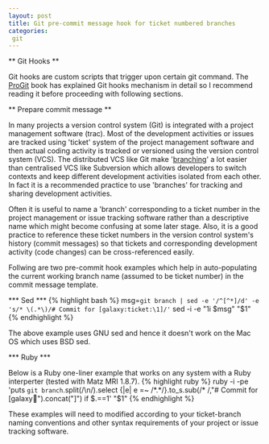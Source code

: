 ```yaml
---
layout: post
title: Git pre-commit message hook for ticket numbered branches
categories: 
 git
---
```

** Git Hooks **

Git hooks are custom scripts that trigger upon certain git command.  The [ProGit](http://progit.org/book/ch7-3.html) book has explained Git hooks mechanism in detail so I recommend reading it before proceeding with following sections. 

** Prepare commit message **
 
In many projects a version control system (Git) is integrated with a project management software (trac). Most of the development activities or issues are tracked using 'ticket' system of the project management software and then actual coding activity is tracked or versioned using the version control system (VCS). The distributed VCS like Git make '[branching](http://gitref.org/branching/)' a lot easier than centralised VCS like Subversion which allows developers to switch contexts and keep different development activities isolated from each other. In fact it is a recommended practice to use 'branches' for tracking and sharing development activities. 

Often it is useful to name a 'branch' corresponding to a ticket number in the project management or issue tracking software rather than a descriptive name which might become confusing at some later stage. Also, it is a good practice to reference these ticket numbers  in the version control system's history (commit messages) so that tickets and corresponding development activity (code changes) can be cross-referenced easily. 

Follwing are two pre-commit hook examples which help in auto-populating the current working branch name (assumed to be ticket number) in the commit message template. 

*** Sed ***
{% highlight bash %} 
  msg=`git branch | sed -e '/^[^*]/d' -e 's/* \(.*\)/# Commit for [galaxy:ticket:\1]/'`
  sed -i -e "1i $msg" "$1"
{% endhighlight %}

The above example uses GNU sed and hence it doesn't work on the Mac OS which uses BSD sed.

*** Ruby ***

Below is a Ruby one-liner example that works on any system with a Ruby interperter (tested with Matz MRI 1.8.7). 
{% highlight ruby %}
  ruby  -i -pe 'puts `git branch`.split(/\n/).select {|e| e =~ /\*.*/}.to_s.sub(/\* /,"# Commit for [galaxy:ticket:").concat("]") if $.==1' "$1"
{% endhighlight %}

These examples will need to modified according to your ticket-branch naming conventions and other syntax requirements of your project or issue tracking software.
